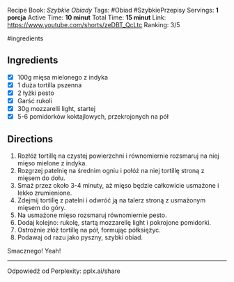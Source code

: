 
Recipe Book: *Szybkie Obiady*
Tags: #Obiad #SzybkiePrzepisy 
Servings: **1 porcja**
Active Time: **10 minut**
Total Time: **15 minut**
Link: https://www.youtube.com/shorts/zeDBT_QcLtc
Ranking: 3/5

#ingredients 
## Ingredients
- [x] 100g mięsa mielonego z indyka
- [x] 1 duża tortilla pszenna
- [x] 2 łyżki pesto
- [x] Garść rukoli
- [x] 30g mozzarelli light, startej
- [x] 5-6 pomidorków koktajlowych, przekrojonych na pół

## Directions
1. Rozłóż tortillę na czystej powierzchni i równomiernie rozsmaruj na niej mięso mielone z indyka.
2. Rozgrzej patelnię na średnim ogniu i połóż na niej tortillę stroną z mięsem do dołu.
3. Smaż przez około 3-4 minuty, aż mięso będzie całkowicie usmażone i lekko zrumienione.
4. Zdejmij tortillę z patelni i odwróć ją na talerz stroną z usmażonym mięsem do góry.
5. Na usmażone mięso rozsmaruj równomiernie pesto.
6. Dodaj kolejno: rukolę, startą mozzarellę light i pokrojone pomidorki.
7. Ostrożnie złóż tortillę na pół, formując półksiężyc.
8. Podawaj od razu jako pyszny, szybki obiad.

Smacznego! Yeah!

---
Odpowiedź od Perplexity: pplx.ai/share